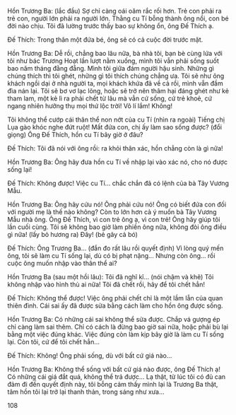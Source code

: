 Hồn Trương Ba: (lắc đầu) Sợ chỉ càng oái oăm rắc rối hơn. Trẻ con phải ra trẻ con, người lớn phải ra người lớn. Thằng cu Tí bỗng thành ông nổi, con bé đời nào chịu. Tôi đã lường trước thấy bao sự không ổn, ông Đế Thích ạ.

Đế Thích: Trong thân một đứa bé, ông sẽ có cả cuộc đời trước mặt.

Hồn Trương Ba: Dễ rồi, chẳng bao lâu nữa, bà nhà tôi, bạn bè cùng lứa với tôi như bác Trương Hoạt lần lượt nằm xuống, mình tôi vẫn phải sống suốt bao năm tháng đằng đẵng. Mình tôi giữa đám người hậu sinh. Những gì chúng thích thì tôi ghét, những gì tôi thích chúng chẳng ưa. Tôi sẽ như ông khách ngồi dại ở nhà người ta, mọi khách khứa đã về cả rồi, mình vẫn đầm đìa nán lại. Tôi sẽ bơ vơ lạc lõng, hoặc sẽ trở nên thâm hại đáng ghét như kẻ tham lam, một kẻ lì ra phải chết từ lâu mà vẫn cứ sống, cứ trẻ khoẻ, cứ ngang nhiên hưởng thụ mọi thứ lộc trời! Vô lí lắm! Không!

Tôi không thể cướp cái thân thể non nớt của cu Tí (nhìn ra ngoài) Tiếng chị Lụa gào khóc nghe đứt ruột! Mất đứa con, chị ấy làm sao sống được? (đổi giọng) Ông Đế Thích, hồn cu Tí bây giờ ở đâu?

Đế Thích: Tôi đã nói với ông rồi: ra khỏi thân xác, hồn chẳng còn là gì nữa!

Hồn Trương Ba: Ông hãy đưa hồn cu Tí về nhập lại vào xác nó, cho nó được sống lại!

Đế Thích: Không được! Việc cu Tí... chắc chắn đã có lệnh của bà Tây Vương Mẫu.

Hồn Trương Ba: Ông hãy cứu nó! Ông phải cứu nó! Ông có biết đứa con đối với người mẹ là thế nào không? Còn to lớn hơn cả ý muốn bà Tây Vương Mẫu nhà ông. Ông Đế Thích, vì con trẻ ông ạ, vì con trẻ! Ông hãy giúp tôi lần cuối cùng. Tôi sẽ không bao giờ làm phiền ông nữa, không đòi ông điều gì nữa! (lấy bỏ hương ra) Đây! (bẻ gãy cả bó)

Đế Thích: Ông Trương Ba... (đắn đo rất lâu rồi quyết định) Vì lòng quý mến ông, tôi sẽ làm cu Tí sống lại, dù có bị phạt nặng... Nhưng còn ông... rồi cuộc ông muốn nhập vào thân thể ai?

Hồn Trương Ba (sau một hồi lâu): Tôi đã nghĩ kĩ... (nói chậm và khẽ) Tôi không nhập vào hình thù ai nữa! Tôi đã chết rồi, hãy để tôi chết hẳn!

Đế Thích: Không thể được! Việc ông phải chết chỉ là một lầm lẫn của quan thiên đình. Cái sai ấy đã được sửa bằng cách làm cho hồn ông được sống.

Hồn Trương Ba: Có những cái sai không thể sửa được. Chắp vá gượng ép chỉ càng làm sai thêm. Chỉ có cách là đừng bao giờ sai nữa, hoặc phải bù lại bằng một việc đúng khác. Việc đúng còn làm kịp bây giờ là làm cu Tí sống lại. Còn tôi, cứ để tôi chết hẳn...

Đế Thích: Không! Ông phải sống, dù với bất cứ giá nào...

Hồn Trương Ba: Không thể sống với bất cứ giá nào được, ông Đế Thích ạ! Có những cái giá đắt quá, không thể trả được... Lạ thật, từ lúc tôi có đủ can đảm đi đến quyết định này, tôi bỗng cảm thấy mình lại là Trương Ba thật, tâm hồn tôi lại trở lại thanh thản, trong sáng như xưa...

108